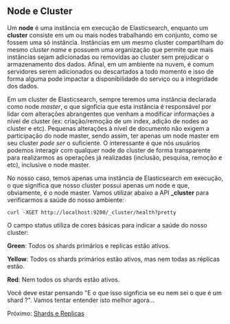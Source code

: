 ## Node e Cluster

Um __node__ é uma instância em execução de Elasticsearch, enquanto um __cluster__ consiste em um ou mais nodes trabalhando em conjunto, como se fossem uma só instância. Instâncias em um mesmo cluster compartilham do mesmo _cluster name_ e possuem uma organização que permite que mais instâncias sejam adicionadas ou removidas ao cluster sem prejudicar o armazenamento dos dados. Afinal, em um ambiente na nuvem, é comum servidores serem adicionados ou descartados a todo momento e isso de forma alguma pode impactar a disponibilidade do serviço ou a integridade dos dados.

Em um cluster de Elasticsearch, sempre teremos uma instância declarada como node _master_, o que signficia que esta instância é responsável por lidar com alterações abrangentes que venham a modificar informações a nível de cluster (ex: criação/remoção de um index, adição de nodes ao cluster e etc). Pequenas alterações à nível de documento não exigem a participação do node master, sendo assim, ter apenas um node master em seu cluster _pode ser_ o suficiente. O interessante é que nós usuários podemos interagir com qualquer node do cluster de forma transparente para realizarmos as operações já realizadas (inclusão, pesquisa, remoção e etc), inclusive o node master.

No nosso caso, temos apenas uma instância de Elasticsearch em execução, o que significa que nosso cluster possui apenas um node e que, obviamente, é o node master. Vamos utilizar abaixo a API **_cluster** para verificarmos a saúde do nosso ambiente:

```
curl -XGET http://localhost:9200/_cluster/health?pretty
```

O campo status utiliza de cores básicas para indicar a saúde do nosso cluster:

__Green__: Todos os shards primários e replicas estão ativos.  

__Yellow__: Todos os shards primários estão ativos, mas nem todas as réplicas estão.

__Red__: Nem todos os shards estão ativos.

Você deve estar pensando "E o que isso signficia se eu nem sei o que é um shard ?". Vamos tentar entender isto melhor agora...

Próximo: [Shards e Replicas](/pages/shards_replicas.md)
